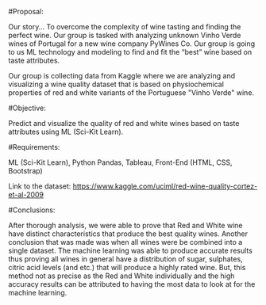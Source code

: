 #Proposal:

Our story…
To overcome the complexity of wine tasting and finding the perfect wine. Our group is tasked with analyzing unknown Vinho Verde wines of Portugal for a new wine company PyWines Co. Our group is going to us ML technology and modeling to find and fit the “best” wine based on taste attributes.     


Our group is collecting data from Kaggle where we are analyzing and visualizing a wine quality dataset that is based on physiochemical properties of red and white variants of the Portuguese "Vinho Verde" wine. 

#Objective:

Predict and visualize the quality of red and white wines based on taste attributes using ML (Sci-Kit Learn).

#Requirements:

ML (Sci-Kit Learn), Python Pandas, Tableau, Front-End (HTML, CSS, Bootstrap) 

Link to the dataset:
https://www.kaggle.com/uciml/red-wine-quality-cortez-et-al-2009 

#Conclusions:

After thorough analysis, we were able to prove that Red and White wine have distinct characteristics that produce the best quality wines.  Another conclusion that was made was when all wines were be combined into a single dataset. The machine learning was able to produce accurate results thus proving all wines in general have a distribution of sugar, sulphates, citric acid levels (and etc.) that will produce a highly rated wine. But, this method not as precise as the Red and White individually and the high accuracy results can be attributed to having the most data to look at for the machine learning. 

